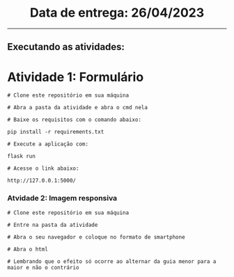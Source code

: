 <h1 align="center">Data de entrega: 26/04/2023</h1>
<p> </p>
<hr>
<h2>Executando as atividades: </h2>

# Atividade 1: Formulário 

    # Clone este repositório em sua máquina

    # Abra a pasta da atividade e abra o cmd nela

    # Baixe os requisitos com o comando abaixo:

    pip install -r requirements.txt

    # Execute a aplicação com:
    
    flask run

    # Acesse o link abaixo:

    http://127.0.0.1:5000/

<h3> Atvidade 2: Imagem responsiva </h3>

    # Clone este repositório em sua máquina

    # Entre na pasta da atividade

    # Abra o seu navegador e coloque no formato de smartphone

    # Abra o html

    # Lembrando que o efeito só ocorre ao alternar da guia menor para a maior e não o contrário

